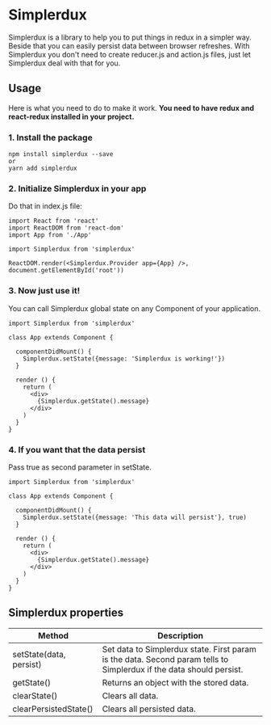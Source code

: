 # Simplerdux

Simplerdux is a library to help you to put things in redux in a simpler way. Beside that you can easily persist data between browser refreshes.
With Simplerdux you don't need to create reducer.js and action.js files, just let Simplerdux deal with that for you.

## Usage

Here is what you need to do to make it work.
**You need to have redux and react-redux installed in your project.**

### 1. Install the package

```
npm install simplerdux --save
or
yarn add simplerdux
```

### 2. Initialize Simplerdux in your app

Do that in index.js file:

```
import React from 'react'
import ReactDOM from 'react-dom'
import App from './App'

import Simplerdux from 'simplerdux'

ReactDOM.render(<Simplerdux.Provider app={App} />, document.getElementById('root'))

```

### 3. Now just use it!

You can call Simplerdux global state on any Component of your application.

```
import Simplerdux from 'simplerdux'

class App extends Component {

  componentDidMount() {
    Simplerdux.setState({message: 'Simplerdux is working!'})
  }

  render () {
    return (
      <div>
        {Simplerdux.getState().message}
      </div>
    )
  }
}
```

### 4. If you want that the data persist

Pass true as second parameter in setState.

```
import Simplerdux from 'simplerdux'

class App extends Component {

  componentDidMount() {
    Simplerdux.setState({message: 'This data will persist'}, true)
  }

  render () {
    return (
      <div>
        {Simplerdux.getState().message}
      </div>
    )
  }
}
```

## Simplerdux properties

| Method       | Description  |
| ------------- | ------------- |
| setState(data, persist)      | Set data to Simplerdux state. First param is the data. Second param tells to Simplerdux if the data should persist. |
| getState()      | Returns an object with the stored data. |
| clearState()      | Clears all data. |
| clearPersistedState()      | Clears all persisted data. |
